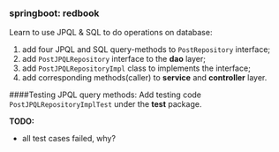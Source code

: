 ### springboot: redbook
Learn to use JPQL & SQL to do operations on database:
1. add four JPQL and SQL query-methods to `PostRepository` interface;
2. add `PostJPQLRepository` interface to the **dao** layer;
3. add `PostJPQLRepositoryImpl` class to implements the interface;
4. add corresponding methods(caller) to **service** and **controller** layer.


####Testing JPQL query methods:
Add testing code `PostJPQLRepositoryImplTest` under the **test** package.

**TODO:**
- all test cases failed, why?
